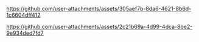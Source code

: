 

https://github.com/user-attachments/assets/305aef7b-8da6-4621-8b6d-1c6604dff412



https://github.com/user-attachments/assets/2c21b69a-4d99-4dca-8be2-9e934ded7fd7


